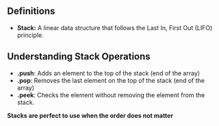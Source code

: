 ## Definitions
- **Stack:** A linear data structure that follows the Last In, First Out (LIFO) principle.

## Understanding Stack Operations
- **.push**: Adds an element to the top of the stack (end of the array)
- **.pop**: Removes the last element on the top of the stack (end of the array)
- **.peek**: Checks the element without removing the element from the stack.

**Stacks are perfect to use when the order does not matter**

